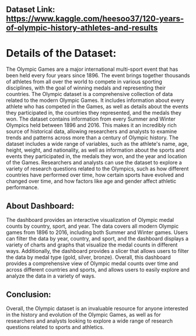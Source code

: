 ## Dataset Link: https://www.kaggle.com/heesoo37/120-years-of-olympic-history-athletes-and-results


# Details of the Dataset: 
The Olympic Games are a major international multi-sport event that has been held every four years since 1896. The event brings together thousands of athletes from all over the world to compete in various sporting disciplines, with the goal of winning medals and representing their countries.
The Olympic dataset is a comprehensive collection of data related to the modern Olympic Games. It includes information about every athlete who has competed in the Games, as well as details about the events they participated in, the countries they represented, and the medals they won.
The dataset contains information from every Summer and Winter Olympics held between 1896 and 2016. This makes it an incredibly rich source of historical data, allowing researchers and analysts to examine trends and patterns across more than a century of Olympic history.
The dataset includes a wide range of variables, such as the athlete's name, age, height, weight, and nationality, as well as information about the sports and events they participated in, the medals they won, and the year and location of the Games.
Researchers and analysts can use the dataset to explore a variety of research questions related to the Olympics, such as how different countries have performed over time, how certain sports have evolved and changed over time, and how factors like age and gender affect athletic performance.


## About Dashboard: 
The dashboard provides an interactive visualization of Olympic medal counts by country, sport, and year. The data covers all modern Olympic games from 1896 to 2016, including both Summer and Winter games. Users can filter the data by year, country, and sport, and the dashboard displays a variety of charts and graphs that visualize the medal counts in different ways. Additionally, the dashboard provides a slicer that allows users to filter the data by medal type (gold, silver, bronze). Overall, this dashboard provides a comprehensive view of Olympic medal counts over time and across different countries and sports, and allows users to easily explore and analyze the data in a variety of ways.


## Conclusion:
Overall, the Olympic dataset is an invaluable resource for anyone interested in the history and evolution of the Olympic Games, as well as for researchers and analysts looking to explore a wide range of research questions related to sports and athletics.
